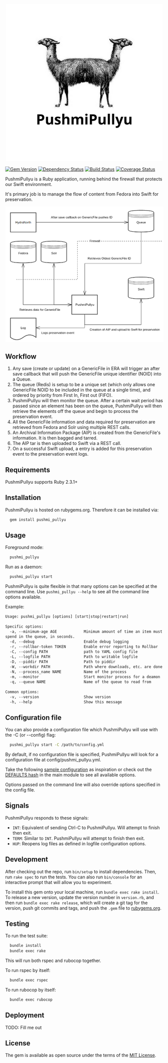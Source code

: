 <p align="center">
  <a href="https://github.com/ualbertalib/pushmi_pullyu/">
    <img src="docs/images/pushmi-pullyu.png" alt="PushmiPullyu logo">
  </a>
</p>

[![Gem Version](https://badge.fury.io/rb/pushmi_pullyu.svg)](https://rubygems.org/gems/pushmi_pullyu)
[![Dependency Status](https://gemnasium.com/badges/github.com/ualbertalib/pushmi_pullyu.svg)](https://gemnasium.com/github.com/ualbertalib/pushmi_pullyu)
[![Build Status](https://travis-ci.org/ualbertalib/pushmi_pullyu.svg?branch=master)](https://travis-ci.org/ualbertalib/pushmi_pullyu)
[![Coverage Status](https://coveralls.io/repos/github/ualbertalib/pushmi_pullyu/badge.svg?branch=master)](https://coveralls.io/github/ualbertalib/pushmi_pullyu?branch=master)

PushmiPullyu is a Ruby application, running behind the firewall that protects our Swift environment.

It's primary job is to manage the flow of content from Fedora into Swift for preservation.

![System Infrastructure Diagram](docs/images/system-infrastructure-diagram.png)

## Workflow

1.  Any save (create or update) on a GenericFile in ERA will trigger an after save callback that will push the GenericFile unique identifier (NOID) into a Queue.
2. The queue (Redis) is setup to be a unique set (which only allows one GenericFile NOID to be included in the queue at a single time), and ordered by priority from First In, First out (FIFO).
3. PushmiPullyu will then monitor the queue. After a certain wait period has passed since an element has been on the queue, PushmiPullyu will then retrieve the elements off the queue and begin to process the preservation event.
4. All the GenericFile information and data required for preservation are retrieved from Fedora and Solr using multiple REST calls.
5. An Archival Information Package (AIP) is created from the GenericFile's information. It is then bagged and tarred.
6. The AIP tar is then uploaded to Swift via a REST call.
7. On a successful Swift upload, a entry is added for this preservation event to the preservation event logs.


## Requirements

PushmiPullyu supports Ruby 2.3.1+

## Installation

PushmiPullyu is hosted on rubygems.org. Therefore it can be installed via:

```bash
  gem install pushmi_pullyu
```

## Usage

Foreground mode:
```bash
  pushmi_pullyu
```

Run as a daemon:
```bash
  pushmi_pullyu start
```

PushmiPullyu is quite flexible in that many options can be specified at the command line.
Use `pushmi_pullyu --help` to see all the command line options available.

Example:

```
Usage: pushmi_pullyu [options] [start|stop|restart|run]

Specific options:
  -a, --minimum-age AGE            Minimum amount of time an item must spend in the queue, in seconds.
  -d, --debug                      Enable debug logging
  -r, --rollbar-token TOKEN        Enable error reporting to Rollbar
  -C, --config PATH                path to YAML config file
  -L, --logfile PATH               Path to writable logfile
  -D, --piddir PATH                Path to piddir
  -W, --workdir PATH               Path where downloads, etc. are done
  -N, --process_name NAME          Name of the process
  -m, --monitor                    Start monitor process for a deamon
  -q, --queue NAME                 Name of the queue to read from

Common options:
  -v, --version                    Show version
  -h, --help                       Show this message
```

## Configuration file

You can also provide a configuration file which PushmiPullyu will use with the -C (or --config) flag:

```bash
  pushmi_pullyu start -C /path/to/config.yml
```

By default, if no configuration file is specified, PushmiPullyu will look for a configuration file at config/pushmi_pullyu.yml.

Take the following [sample configuration](https://github.com/ualbertalib/pushmi_pullyu/blob/master/examples/pushmi_pullyu.yml) as inspiration or check out the [DEFAULTS hash](https://github.com/ualbertalib/pushmi_pullyu/blob/master/lib/pushmi_pullyu.rb) in the main module to see all available options.

Options passed on the command line will also override options specified in the config file.

## Signals

PushmiPullyu responds to these signals:

* `INT`: Equivalent of sending Ctrl-C to PushmiPullyu. Will attempt to finish then exit.
* `TERM`: Similar to `INT`. PushmiPullyu will attempt to finish then exit.
* `HUP`: Reopens log files as defined in logfile configuration options.

## Development

After checking out the repo, run `bin/setup` to install dependencies. Then, run `rake spec` to run the tests. You can also run `bin/console` for an interactive prompt that will allow you to experiment.

To install this gem onto your local machine, run `bundle exec rake install`. To release a new version, update the version number in `version.rb`, and then run `bundle exec rake release`, which will create a git tag for the version, push git commits and tags, and push the `.gem` file to [rubygems.org](https://rubygems.org).

## Testing

To run the test suite:

```bash
  bundle install
  bundle exec rake
```

This will run both rspec and rubocop together.

To run rspec by itself:

```bash
  bundle exec rspec
```
To run rubocop by itself:

```bash
  bundle exec rubocop
```

## Deployment

TODO: Fill me out

## License

The gem is available as open source under the terms of the [MIT License](http://opensource.org/licenses/MIT).

